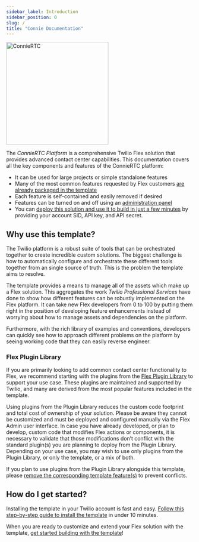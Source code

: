 ```yaml
---
sidebar_label: Introduction
sidebar_position: 0
slug: /
title: "Connie Documentation"
---
```


<img src="img/logos/connie-rtc-docs-logo.jpg" width="275" alt="ConnieRTC" />

The _ConnieRTC Platform_ is a comprehensive Twilio Flex solution that provides advanced contact center capabilities. This documentation covers all the key components and features of the ConnieRTC platform:

- It can be used for large projects or simple standalone features
- Many of the most common features requested by Flex customers [are already packaged in the template](/feature-library/overview)
- Each feature is self-contained and easily removed if desired  
- Features can be turned on and off using an [administration panel](/feature-library/admin-ui)
- You can [deploy this solution and use it to build in just a few minutes](/getting-started/install-template) by providing your account SID, API key, and API secret.

## Why use this template?

The Twilio platform is a robust suite of tools that can be orchestrated together to create incredible custom solutions. The biggest challenge is how to automatically configure and orchestrate these different tools together from an single source of truth. This is the problem the template aims to resolve.

The template provides a means to manage all of the assets which make up a Flex solution. This aggregates the work _Twilio Professional Services_ have done to show how different features can be robustly implemented on the Flex platform. It can take new Flex developers from 0 to 100 by putting them right in the position of developing feature enhancements instead of worrying about how to manage assets and dependencies on the platform.

Furthermore, with the rich library of examples and conventions, developers can quickly see how to approach different problems on the platform by seeing working code that they can easily reverse engineer.

### Flex Plugin Library

If you are primarily looking to add common contact center functionality to Flex, we recommend starting with the plugins from the [Flex Plugin Library](https://www.twilio.com/docs/flex/developer/plugins/plugin-library) to support your use case. These plugins are maintained and supported by Twilio, and many are derived from the most popular features included in the template.

Using plugins from the Plugin Library reduces the custom code footprint and total cost of ownership of your solution. Please be aware they cannot be customized and must be deployed and configured manually via the Flex Admin user interface. In case you have already developed, or plan to develop, custom code that modifies Flex actions or components, it is necessary to validate that those modifications don’t conflict with the standard plugin(s) you are planning to deploy from the Plugin Library. Depending on your use case, you may wish to use only plugins from the Plugin Library, or only the template, or a mix of both.

If you plan to use plugins from the Plugin Library alongside this template, please [remove the corresponding template feature(s)](/building/feature-management/remove-features) to prevent conflicts.

## How do I get started?

Installing the template in your Twilio account is fast and easy. [Follow this step-by-step guide to install the template](/getting-started/install-template) in under 10 minutes.

When you are ready to customize and extend your Flex solution with the template, [get started building with the template](/building/getting-started)!